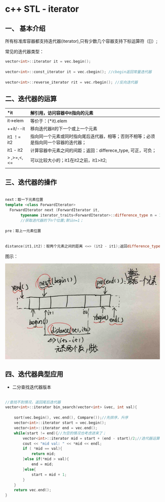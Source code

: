 # c++ STL - iterator

## 一、 基本介绍

所有标准库容器都支持迭代器\(iterator\),只有少数几个容器支持下标运算符（\[\]）;

常见的迭代器类型：

```c++
vector<int>::iterator it = vec.begin();

vector<int>::const_iterator it = vec.cbegin(); //cbegin返回常量迭代器

vector<int>::reverse_iterator rit = vec.rbegin(); //反向迭代器
```

## 二、迭代器的运算

| \*it | 解引用，访问容器中it指向的元素 |
| :--- | :--- |
| it-&gt;elem | 等价于：\(\*it\).elem |
| ++it/--it | 移向迭代器it的下一个或上一个元素 |
| it1 ！= it2 | 指向同一个元素或同时指向尾后迭代器，相等；否则不相等；必须是指向同一个容器的迭代器； |
| it1 - it2 | 计算容器中元素之间的间距；返回：differece\_type, 可正，可负； |
| &gt; ,&gt;=,&lt;,&lt;= | 可以比较大小的；it1在it2之前，it1&gt;it2; |
|  |  |




## 三、迭代器的操作

```c++

next：取一下元素位置
template <class ForwardIterator>
  ForwardIterator next (ForwardIterator it,
       typename iterator_traits<ForwardIterator>::difference_type n = 1);
       //获取迭代器的下n个位置;默认n=1；

pre：取上一元素位置


distance(it1,it2)：取两个元素之间的距离 <=> (it2 - it1);返回difference_type,可正，可负；
```

图示：

![](/assets/3_1.png)


## 四、迭代器典型应用



* 二分查找迭代器版本

```c++

//查找不到情况，返回尾后迭代器
vector<int>::iterator bin_search(vector<int> &vec, int val){

    sort(vec.begin(), vec.end(), Compare());//先排序，升序
    vector<int>::iterator start = vec.begin();
    vector<int>::iterator end = vec.end();
    while(start != end){//为空的情况也考虑进来了；
        vector<int>::iterator mid = start + (end - start)/2;//迭代器运算
        cout << "mid val: " << *mid << endl;
        if ( *mid == val){
            return mid;
        }else if(*mid > val){
            end = mid;
        }else{
            start = mid + 1;
        }
    }
    return vec.end();
}

```



